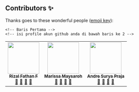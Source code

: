 ## Contributors ✨

Thanks goes to these wonderful people ([emoji key](https://allcontributors.org/docs/en/emoji-key)):

<!-- ALL-CONTRIBUTORS-LIST:START - Do not remove or modify this section -->
<!-- prettier-ignore-start -->
<!-- markdownlint-disable -->
<table>
  <tr>
    <td align="center"><a href="#"><img src="https://avatars0.githubusercontent.com/u/61266360?s=460&u=4a49c43a0d12f946bb5ba73bd9458f5798da1f6d&v=4" width="100px;"
    alt="" /><br /><sub><b>Rizal Fathan F</b></sub></a><br /><a href="https://github.com/rizalfathan" title="Link Repo">🔗</a> <a href="#" title="Documentation">📖</a> <a href="#" title="Profile">👀</a> <a href="#" title="Talks">📢</a></td>
    <td align="center"><a href="#"><img src="https://avatars0.githubusercontent.com/u/61490086?s=460&u=ab0a69e47b821d0790f2b888ce60926b48380d64&v=4" width="100px;"
    alt="" /><br /><sub><b>Marissa Maysaroh</b></sub></a><br /><a href="https://github.com/marissa61500" title="Link Repo">🔗</a> <a href="#" title="Documentation">📖</a> <a href="#" title="Profile">👀</a> <a href="#" title="Talks">📢</a></td>
    <td align="center"><a href="#"><img src="" width="100px;" alt="" /><br /><sub><b>Andre Surya Praja</b></sub></a><br /><a href="" title="Link Repo">🔗</a> <a href="#" title="Documentation">📖</a> <a href="#" title="Profile">👀</a> <a href="#" title="Talks">📢</a></td>

        
    <!-- Baris Pertama -->
    <!-- isi profile akun github anda di bawah baris ke 2 -->
  </tr>
</table>

<!-- end -->
<!-- markdownlint-enable -->
<!-- prettier-ignore-end -->
<!-- ALL-CONTRIBUTORS-LIST:END -->